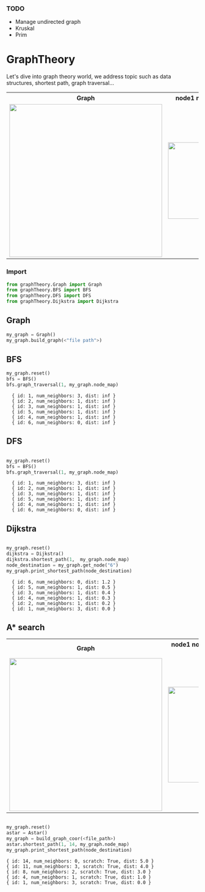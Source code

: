### TODO

* Manage undirected graph
* Kruskal
* Prim

# GraphTheory
Let's dive into graph theory world, we address topic such as data structures, shortest path, graph traversal...

<div>
  <table>
    <tr>
      <th>Graph</th>
      <th>node1 node2 weight</th>
    </tr>
    <tr>
      <td>
          <img src="https://i.imgur.com/zo5qdaX.png" width=400/>
      </td>
      <td>
          <img src="https://i.imgur.com/VlIlALP.png" width=200/>
      </td>
    </tr>
  </table>  
</div>

### Import

```python
from graphTheory.Graph import Graph
from graphTheory.BFS import BFS
from graphTheory.DFS import DFS
from graphTheory.Dijkstra import Dijkstra
```
## Graph

```python
my_graph = Graph()
my_graph.build_graph(<"file path">)
```

## BFS

```python
my_graph.reset()
bfs = BFS()
bfs.graph_traversal(1, my_graph.node_map)
```
```
  { id: 1, num_neighbors: 3, dist: inf }
  { id: 2, num_neighbors: 1, dist: inf }
  { id: 3, num_neighbors: 1, dist: inf }
  { id: 5, num_neighbors: 1, dist: inf }
  { id: 4, num_neighbors: 1, dist: inf }
  { id: 6, num_neighbors: 0, dist: inf }
```

## DFS

```python

my_graph.reset()
bfs = BFS()
bfs.graph_traversal(1, my_graph.node_map)
```
```
  { id: 1, num_neighbors: 3, dist: inf }
  { id: 2, num_neighbors: 1, dist: inf }
  { id: 3, num_neighbors: 1, dist: inf }
  { id: 5, num_neighbors: 1, dist: inf }
  { id: 4, num_neighbors: 1, dist: inf }
  { id: 6, num_neighbors: 0, dist: inf }
```

## Dijkstra

```python

my_graph.reset()
dijkstra = Dijkstra()
dijkstra.shortest_path(1,  my_graph.node_map)
node_destination = my_graph.get_node("6")
my_graph.print_shortest_path(node_destination)
```
```
  { id: 6, num_neighbors: 0, dist: 1.2 }
  { id: 5, num_neighbors: 1, dist: 0.5 }
  { id: 3, num_neighbors: 1, dist: 0.4 }
  { id: 4, num_neighbors: 1, dist: 0.3 }
  { id: 2, num_neighbors: 1, dist: 0.2 }
  { id: 1, num_neighbors: 3, dist: 0.0 }
```

## A* search
<div>
  <table>
    <tr>
      <th>Graph</th>
      <th>node1 node2 weight x1 y1 x2 y2</th>
    </tr>
    <tr>
      <td>
          <img src="https://i.imgur.com/sKyagB6.png" width=400/>
      </td>
      <td>
          <img src="https://i.imgur.com/v5VTtKn.png" width=250/>
      </td>
    </tr>
  </table>  
</div>

```python

my_graph.reset()
astar = Astar()
my_graph = build_graph_coor(<file_path>)
astar.shortest_path(1, 14, my_graph.node_map)
my_graph.print_shortest_path(node_destination)
```
```
{ id: 14, num_neighbors: 0, scratch: True, dist: 5.0 }
{ id: 11, num_neighbors: 3, scratch: True, dist: 4.0 }
{ id: 8, num_neighbors: 2, scratch: True, dist: 3.0 }
{ id: 4, num_neighbors: 1, scratch: True, dist: 1.0 }
{ id: 1, num_neighbors: 3, scratch: True, dist: 0.0 }

```
